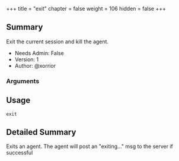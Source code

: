 +++
title = "exit"
chapter = false
weight = 106
hidden = false
+++

## Summary
Exit the current session and kill the agent.


- Needs Admin: False  
- Version: 1  
- Author: @xorrior  

### Arguments

## Usage

```
exit
```


## Detailed Summary

Exits an agent. The agent will post an "exiting..." msg to the server if successful
